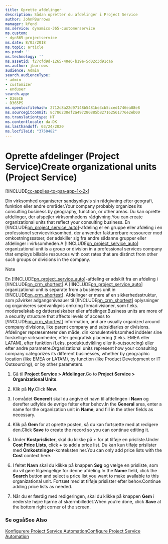 ```yaml
---
title: Oprette afdelinger
description: Sådan opretter du afdelinger i Project Service
author: JohnPBurrows
manager: kfend
ms.service: dynamics-365-customerservice
ms.custom:
- dyn365-projectservice
ms.date: 8/03/2018
ms.topic: article
ms.prod: ''
ms.technology: ''
ms.assetid: f27cfd9d-1265-40e6-b19e-5d02c3d91ca6
ms.author: jburrows
audience: Admin
search.audienceType:
- admin
- customizer
- enduser
search.app:
- D365CE
- D365PS
ms.openlocfilehash: 2712c8a22d97148b5481be3cb5cced1746ea08e8
ms.sourcegitcommit: 8c786230ef2a497280885b827162561776e2eb00
ms.translationtype: HT
ms.contentlocale: da-DK
ms.lasthandoff: 03/24/2020
ms.locfileid: "3750482"
---
```

# <a name="create-organizational-units-project-service"></a><span data-ttu-id="d41b6-103">Oprette afdelinger (Project Service)</span><span class="sxs-lookup"><span data-stu-id="d41b6-103">Create organizational units (Project Service)</span></span>

[!INCLUDE[cc-applies-to-psa-app-1x-2x](../includes/cc-applies-to-psa-app-1x-2x.md)]

<span data-ttu-id="d41b6-104">Din virksomhed organiserer sandsynligvis sin rådgivning efter geografi, funktion eller andre områder.</span><span class="sxs-lookup"><span data-stu-id="d41b6-104">Your company probably organizes its consulting business by geography, function, or other areas.</span></span> <span data-ttu-id="d41b6-105">Du kan oprette afdelinger, der afspejler virksomhedens rådgivning.</span><span class="sxs-lookup"><span data-stu-id="d41b6-105">You can create organizational units that reflect your consulting business.</span></span> <span data-ttu-id="d41b6-106">En [!INCLUDE[pn_project_service_auto](../includes/pn-project-service-auto.md)]-afdeling er en gruppe eller afdeling i en professionel servicevirksomhed, der anvender fakturerbare ressourcer med omkostningssatser, der adskiller sig fra andre sådanne grupper eller afdelinger i virksomheden.</span><span class="sxs-lookup"><span data-stu-id="d41b6-106">A [!INCLUDE[pn_project_service_auto](../includes/pn-project-service-auto.md)] organizational unit is a group or division in a professional services company that employs billable resources with cost rates that are distinct from other such groups or divisions in the company.</span></span>  
  
> [!NOTE]
>  <span data-ttu-id="d41b6-107">En [!INCLUDE[pn_project_service_auto](../includes/pn-project-service-auto.md)]-afdeling er adskilt fra en afdeling i [!INCLUDE[pn_crm_shortest](../includes/pn-crm-shortest.md)].</span><span class="sxs-lookup"><span data-stu-id="d41b6-107">A [!INCLUDE[pn_project_service_auto](../includes/pn-project-service-auto.md)] organizational unit is separate from a business unit in [!INCLUDE[pn_crm_shortest](../includes/pn-crm-shortest.md)].</span></span> <span data-ttu-id="d41b6-108">Afdelinger er mere af en sikkerhedsstruktur, som påvirker adgangsniveauer til [!INCLUDE[pn_crm_shortest](../includes/pn-crm-shortest.md)] oplysninger og organiseres sædvanligvis omkring firmadivisioner, som f.eks. moderselskab og datterselskaber eller afdelinger.</span><span class="sxs-lookup"><span data-stu-id="d41b6-108">Business units are more of a security structure that affects levels of access to [!INCLUDE[pn_crm_shortest](../includes/pn-crm-shortest.md)] information, and are usually organized around company divisions, like parent company and subsidiaries or divisions.</span></span> <span data-ttu-id="d41b6-109">Afdelinger repræsenterer den måde, din konsulentvirksomhed inddeler sine forskellige virksomheder, efter geografisk placering (f.eks. EMEA eller LATAM), efter funktion (f.eks. produktudvikling eller it-outsourcing) eller efter andre parametre.</span><span class="sxs-lookup"><span data-stu-id="d41b6-109">Organizational units represent how your consulting company categorizes its different businesses, whether by geographic location (like EMEA or LATAM), by function (like Product Development or IT Outsourcing), or by other parameters.</span></span>  
  
1.  <span data-ttu-id="d41b6-110">Gå til **Project Service > Afdelinger**.</span><span class="sxs-lookup"><span data-stu-id="d41b6-110">Go to **Project Service > Organizational Units**.</span></span>  
  
2.  <span data-ttu-id="d41b6-111">Klik på **Ny**.</span><span class="sxs-lookup"><span data-stu-id="d41b6-111">Click **New**.</span></span>  
  
3.  <span data-ttu-id="d41b6-112">I området **Generelt** skal du angive et navn til afdelingen i **Navn** og derefter udfylde de øvrige felter efter behov.</span><span class="sxs-lookup"><span data-stu-id="d41b6-112">In the **General** area, enter a name for the organization unit in **Name**, and fill in the other fields as necessary.</span></span>  
  
4.  <span data-ttu-id="d41b6-113">Klik på **Gem** for at oprette posten, så du kan fortsætte med at redigere den.</span><span class="sxs-lookup"><span data-stu-id="d41b6-113">Click **Save** to create the record so you can continue editing it.</span></span>  
  
5.  <span data-ttu-id="d41b6-114">Under **Kostprislister**, skal du klikke på **+** for at tilføje en prisliste.</span><span class="sxs-lookup"><span data-stu-id="d41b6-114">Under **Cost Price Lists**, click **+** to add a price list.</span></span> <span data-ttu-id="d41b6-115">Du kan kun tilføje prislister med **Omkostninger**-konteksten her.</span><span class="sxs-lookup"><span data-stu-id="d41b6-115">You can only add price lists with the **Cost** context here.</span></span>  
  
6.  <span data-ttu-id="d41b6-116">I feltet **Navn** skal du klikke på knappen **Søg** og vælge en prisliste, som du vil gøre tilgængelige for denne afdeling.</span><span class="sxs-lookup"><span data-stu-id="d41b6-116">In the **Name** field, click the **Search** button and select a price list you want to make available to this organizational unit.</span></span> <span data-ttu-id="d41b6-117">Fortsæt med at tilføje prislister efter behov.</span><span class="sxs-lookup"><span data-stu-id="d41b6-117">Continue adding price lists as needed.</span></span>  
  
7.  <span data-ttu-id="d41b6-118">Når du er færdig med redigeringen, skal du klikke på knappen **Gem** i nederste højre hjørne af skærmbilledet.</span><span class="sxs-lookup"><span data-stu-id="d41b6-118">When you’re done, click **Save** at the bottom right corner of the screen.</span></span>  
  
### <a name="see-also"></a><span data-ttu-id="d41b6-119">Se også</span><span class="sxs-lookup"><span data-stu-id="d41b6-119">See Also</span></span>  
 [<span data-ttu-id="d41b6-120">Konfigurere Project Service Automation</span><span class="sxs-lookup"><span data-stu-id="d41b6-120">Configure Project Service Automation</span></span>](../project-service/configure.md)
